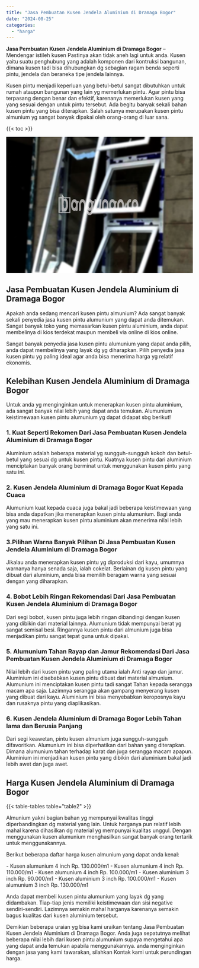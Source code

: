 ```yaml
---
title: "Jasa Pembuatan Kusen Jendela Aluminium di Dramaga Bogor"
date: "2024-08-25"
categories: 
  - "harga"
---
```


**Jasa Pembuatan Kusen Jendela Aluminium di Dramaga Bogor** – Mendengar istileh kusen Pastinya akan tidak aneh lagi untuk anda. Kusen yaitu suatu penghubung yang adalah komponen dari kontruksi bangunan, dimana kusen tadi bisa dihubungkan dg sebagian ragam benda seperti pintu, jendela dan beraneka tipe jendela lainnya.

Kusen pintu menjadi keperluan yang betul-betul sangat dibutuhkan untuk rumah ataupun bangunan yang lain yg memerlukan pintu. Agar pintu bisa terpasang dengan benar dan efektif, karenanya memerlukan kusen yang yang sesuai dengan untuk pintu tersebut. Ada begitu banyak sekali bahan kusen pintu yang bisa diterapkan. Salah satunya merupakan kusen pintu almunium yg sangat banyak dipakai oleh orang-orang di luar sana.

{{< toc >}}

![Jasa Pembuatan Kusen Jendela Aluminium di Dramaga Bogor](/images/harga-kusen-jendela-alumunium-28.png)

## Jasa Pembuatan Kusen Jendela Aluminium di Dramaga Bogor

Apakah anda sedang mencari kusen pintu almunium? Ada sangat banyak sekali penyedia jasa kusen pintu alumunium yang dapat anda ditemukan. Sangat banyak toko yang memasarkan kusen pintu aluminium, anda dapat membelinya di kios terdekat maupun membeli via online di kios online.

Sangat banyak penyedia jasa kusen pintu alumunium yang dapat anda pilih, anda dapat membelinya yang layak dg yg diharapkan. Pilih penyedia jasa kusen pintu yg paling ideal agar anda bisa menerima harga yg relatif ekonomis.

## Kelebihan Kusen Jendela Aluminium di Dramaga Bogor

Untuk anda yg menginginkan untuk menerapkan kusen pintu aluminium, ada sangat banyak nilai lebih yang dapat anda temukan. Alumunium keistimewaan kusen pintu alumunium yg dapat didapat sbg berikut!

### 1\. Kuat Seperti Rekomen Dari Jasa Pembuatan Kusen Jendela Aluminium di Dramaga Bogor

Aluminium adalah beberapa material yg sungguh-sungguh kokoh dan betul-betul yang sesuai dg untuk kusen pintu. Kuatnya kusen pintu dari aluminium menciptakan banyak orang berminat untuk menggunakan kusen pintu yang satu ini.

### 2\. Kusen Jendela Aluminium di Dramaga Bogor Kuat Kepada Cuaca

Alumunium kuat kepada cuaca juga bakal jadi beberapa keistimewaan yang bisa anda dapatkan jika menerapkan kusen pintu alumunium. Bagi anda yang mau menerapkan kusen pintu aluminium akan menerima nilai lebih yang satu ini.

### 3.Pilihan Warna Banyak Pilihan Di Jasa Pembuatan Kusen Jendela Aluminium di Dramaga Bogor

Jikalau anda menerapkan kusen pintu yg diproduksi dari kayu, umumnya warnanya hanya senada saja, ialah cokelat. Berlainan dg kusen pintu yang dibuat dari aluminium, anda bisa memilih beragam warna yang sesuai dengan yang diharapkan.

### 4\. Bobot Lebih Ringan Rekomendasi Dari Jasa Pembuatan Kusen Jendela Aluminium di Dramaga Bogor

Dari segi bobot, kusen pintu juga lebih ringan dibandingi dengan kusen yang dibikin dari material lainnya. Alumunium tidak mempunyai berat yg sangat semisal besi. Ringannya kusen pintu dari almunium juga bisa menjadikan pintu sangat tepat guna untuk dipakai.

### 5\. Alumunium Tahan Rayap dan Jamur Rekomendasi Dari Jasa Pembuatan Kusen Jendela Aluminium di Dramaga Bogor

Nilai lebih dari kusen pintu yang paling utama ialah Anti rayap dan jamur. Aluminium ini disebabkan kusen pintu dibuat dari material almunium. Alumunium ini menciptakan kusen pintu tadi sangat Tahan kepada serangga macam apa saja. Lazimnya serangga akan gampang menyerang kusen yang dibuat dari kayu. Aluminium ini bisa menyebabkan keroposnya kayu dan rusaknya pintu yang diaplikasikan.

### 6\. Kusen Jendela Aluminium di Dramaga Bogor Lebih Tahan lama dan Berusia Panjang

Dari segi keawetan, pintu kusen almunium juga sungguh-sungguh difavoritkan. Alumunium ini bisa diperhatikan dari bahan yang diterapkan. Dimana alumunium tahan terhadap karat dan juga serangga macam apapun. Aluminium ini menjadikan kusen pintu yang dibikin dari aluminium bakal jadi lebih awet dan juga awet.

## Harga Kusen Jendela Aluminium di Dramaga Bogor

{{< table-tables table="table2" >}}

Almunium yakni bagian bahan yg mempunyai kwalitas tinggi diperbandingkan dg material yang lain. Untuk harganya pun relatif lebih mahal karena dihasilkan dg material yg mempunyai kualitas unggul. Dengan menggunakan kusen alumunium menghasilkan sangat banyak orang tertarik untuk menggunakannya.

Berikut beberapa daftar harga kusen almunium yang dapat anda kenal:

\- Kusen alumunium 4 inch Rp. 130.000/m1 - Kusen alumunium 4 inch Rp. 110.000/m1 - Kusen alumunium 4 inch Rp. 100.000/m1 - Kusen aluminium 3 inch Rp. 90.000/m1 - Kusen aluminium 3 inch Rp. 100.000/m1 - Kusen alumunium 3 inch Rp. 130.000/m1

Anda dapat membeli kusen pintu alumunium yang layak dg yang didambakan. Tiap-tiap jenis memiliki keistimewaan dan sisi negative sendiri-sendiri. Lazimnya semakin mahal harganya karenanya semakin bagus kualitas dari kusen aluminium tersebut.

Demikian beberapa uraian yg bisa kami uraikan tentang Jasa Pembuatan Kusen Jendela Aluminium di Dramaga Bogor. Anda juga sepatutnya melihat beberapa nilai lebih dari kusen pintu alumunium supaya mengetahui apa yang dapat anda temukan apabila menggunakannya. anda menginginkan dengan jasa yang kami tawarakan, silahkan Kontak kami untuk perundingan harga.
